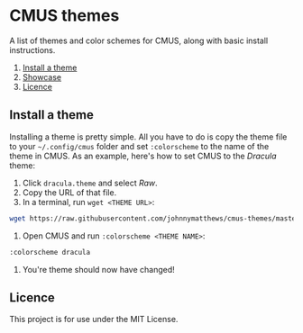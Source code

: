 # CMUS themes

A list of themes and color schemes for CMUS, along with basic install instructions.

1. [Install a theme](#install-a-theme)
1. [Showcase](#showcase)
1. [Licence](#licence)

## Install a theme

Installing a theme is pretty simple. All you have to do is copy the theme file to your `~/.config/cmus` folder and set `:colorscheme` to the name of the theme in CMUS. As an example, here's how to set CMUS to the _Dracula_ theme:

1. Click `dracula.theme` and select *Raw*.
1. Copy the URL of that file.
1. In a terminal, run `wget <THEME URL>`:

  ```bash
  wget https://raw.githubusercontent.com/johnnymatthews/cmus-themes/master/data/dracula.theme
  ```
  
1. Open CMUS and run `:colorscheme <THEME NAME>`:

  ```bash
  :colorscheme dracula
  ```
  
1. You're theme should now have changed!

## Licence

This project is for use under the MIT License.
